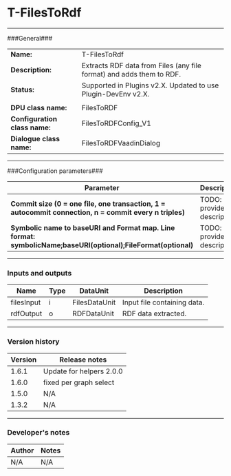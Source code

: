 # T-FilesToRdf #
----------

###General###

|                              |                                                               |
|------------------------------|---------------------------------------------------------------|
|**Name:**                     |T-FilesToRdf                                              |
|**Description:**              |Extracts RDF data from Files (any file format) and adds them to RDF. |
|**Status:**                   |Supported in Plugins v2.X. Updated to use Plugin-DevEnv v2.X.       |
|                              |                                                               |
|**DPU class name:**           |FilesToRDF     | 
|**Configuration class name:** |FilesToRDFConfig_V1                           |
|**Dialogue class name:**      |FilesToRDFVaadinDialog | 

***

###Configuration parameters###


|Parameter                        |Description                             |                                                        
|---------------------------------|----------------------------------------|
|**Commit size (0 = one file, one transaction, 1 = autocommit connection, n = commit every n triples)** |TODO: provide description  |
|**Symbolic name to baseURI and Format map. Line format: symbolicName;baseURI(optional);FileFormat(optional)** |TODO: provide description |

***

### Inputs and outputs ###

|Name                |Type       |DataUnit                         |Description                        |
|--------------------|-----------|---------------------------------|-----------------------------------|
|filesInput |i |FilesDataUnit  |Input file containing data.   |
|rdfOutput|o |RDFDataUnit  |RDF data extracted. | 

***

### Version history ###

|Version            |Release notes                                   |
|-------------------|------------------------------------------------|
|1.6.1              |Update for helpers 2.0.0                        |
|1.6.0              |fixed per graph select                          |
|1.5.0              |N/A                                             |
|1.3.2              |N/A                                             |


***

### Developer's notes ###

|Author            |Notes                 |
|------------------|----------------------|
|N/A               |N/A                   | 

